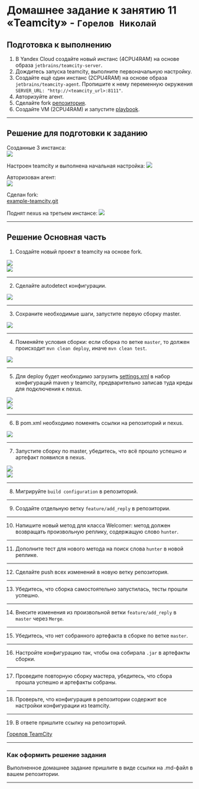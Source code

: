# Домашнее задание к занятию 11 «Teamcity» - `Горелов Николай`

## Подготовка к выполнению

1. В Yandex Cloud создайте новый инстанс (4CPU4RAM) на основе образа `jetbrains/teamcity-server`.
2. Дождитесь запуска teamcity, выполните первоначальную настройку.
3. Создайте ещё один инстанс (2CPU4RAM) на основе образа `jetbrains/teamcity-agent`. Пропишите к нему переменную окружения `SERVER_URL: "http://<teamcity_url>:8111"`.
4. Авторизуйте агент.
5. Сделайте fork [репозитория](https://github.com/aragastmatb/example-teamcity).
6. Создайте VM (2CPU4RAM) и запустите [playbook](./infrastructure).

---

## Решение для подготовки  к заданию

Созданные 3 инстанса:  
![](img/1.png)  

Настроен teamcity и выполнена начальная настройка:
![](img/2.png)  

Авторизован агент:  
![](img/3.png)  

Сделан fork:  
[example-teamcity.git](https://github.com/gorelovniko/example-teamcity.git)

Поднят nexus на третьем инстансе:
![](img/4.png)  

---

## Решение Основная часть

1. Создайте новый проект в teamcity на основе fork.

![](img/5.png)  
![](img/6.png)  

---

2. Сделайте autodetect конфигурации.

![](img/7.png)  

---

3. Сохраните необходимые шаги, запустите первую сборку master.

![](img/8.png)  

---

4. Поменяйте условия сборки: если сборка по ветке `master`, то должен происходит `mvn clean deploy`, иначе `mvn clean test`.

![](img/9.png)  

---

5. Для deploy будет необходимо загрузить [settings.xml](./teamcity/settings.xml) в набор конфигураций maven у teamcity, предварительно записав туда креды для подключения к nexus.
  
![](img/10.png)  
![](img/11.png)  

---

6. В pom.xml необходимо поменять ссылки на репозиторий и nexus.

![](img/12.png)  

---

7. Запустите сборку по master, убедитесь, что всё прошло успешно и артефакт появился в nexus.

![](img/13.png)  
![](img/14.png)  

---

8. Мигрируйте `build configuration` в репозиторий.



---

9. Создайте отдельную ветку `feature/add_reply` в репозитории.



---

10. Напишите новый метод для класса Welcomer: метод должен возвращать произвольную реплику, содержащую слово `hunter`.



---

11. Дополните тест для нового метода на поиск слова `hunter` в новой реплике.



---

12. Сделайте push всех изменений в новую ветку репозитория.



---

13. Убедитесь, что сборка самостоятельно запустилась, тесты прошли успешно.



---

14. Внесите изменения из произвольной ветки `feature/add_reply` в `master` через `Merge`.



---

15. Убедитесь, что нет собранного артефакта в сборке по ветке `master`.



---

16. Настройте конфигурацию так, чтобы она собирала `.jar` в артефакты сборки.



---

17. Проведите повторную сборку мастера, убедитесь, что сбора прошла успешно и артефакты собраны.



---

18. Проверьте, что конфигурация в репозитории содержит все настройки конфигурации из teamcity.



---

19. В ответе пришлите ссылку на репозиторий.

[Горелов TeamCity](https://github.com/gorelovniko/netology-teamcity)

---

### Как оформить решение задания

Выполненное домашнее задание пришлите в виде ссылки на .md-файл в вашем репозитории.

---

